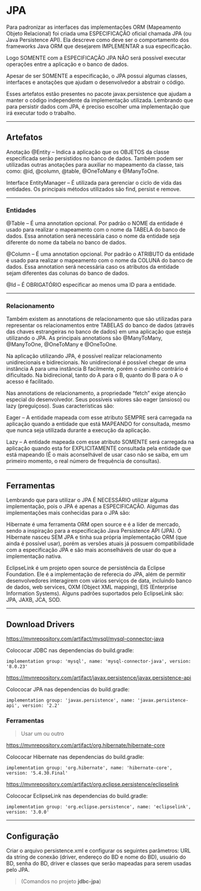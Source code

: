 # JPA

Para padronizar as interfaces das implementações ORM (Mapeamento Objeto Relacional) foi criada uma ESPECIFICAÇÃO oficial chamada JPA (ou Java Persistence API). Ela descreve como deve ser o comportamento dos frameworks Java ORM que desejarem IMPLEMENTAR a sua especificação.

Logo SOMENTE com a ESPECIFICAÇÃO JPA NÃO será possível executar operações entre a aplicação e o banco de dados.

Apesar de ser SOMENTE a especificação, o JPA possui algumas classes, interfaces e anotações que ajudam o desenvolvedor a abstrair o código.

Esses artefatos estão presentes no pacote javax.persistence que ajudam a manter o código independente da implementação utilizada. Lembrando que para persistir dados com JPA, é preciso escolher uma implementação que irá executar todo o trabalho.

---
## Artefatos

Anotação @Entity – Indica a aplicação que os OBJETOS da classe especificada serão persistidos no banco de dados. Também podem ser utilizadas outras anotações para auxiliar no mapeamento da classe, tais como: @id, @column, @table, @OneToMany e @ManyToOne.

Interface EntityManager – É utilizada para gerenciar o ciclo de vida das entidades. Os principais métodos utilizados são find, persist e remove.

---
### Entidades

@Table – É uma annotation opcional. Por padrão o NOME da entidade é usado para realizar o mapeamento com o nome da TABELA do banco de dados. Essa annotation será necessária caso o nome da entidade seja diferente do nome da tabela no banco de dados.

@Column – É uma annotation opcional. Por padrão o ATRIBUTO da entidade é usado para realizar o mapeamento com o nome da COLUNA do banco de dados. Essa annotation será necessária caso os atributos da entidade sejam diferentes das colunas do banco de dados.

@Id – É OBRIGATÓRIO especificar ao menos uma ID para a entidade.

---
### Relacionamento

Também existem as annotations de relacionamento que são utilizadas para representar os relacionamentos entre TABELAS do banco de dados (através das chaves estrangeiras no banco de dados) em uma aplicação que esteja utilizando o JPA. As principais annotations são @ManyToMany, @ManyToOne, @OneToMany e @OneToOne.

Na aplicação utilizando JPA, é possível realizar relacionamento unidirecionais e bidirecionais. No unidirecional é possível chegar de uma instância A para uma instância B facilmente, porém o caminho contrário é dificultado. Na bidirecional, tanto do A para o B, quanto do B para o A o acesso é facilitado.

Nas annotations de relacionamento, a propriedade “fetch” exige atenção especial do desenvolvedor. Seus possíveis valores são eager (ansioso) ou lazy (preguiçoso). Suas características são:

Eager – A entidade mapeada com esse atributo SEMPRE será carregada na aplicação quando a entidade que está MAPEANDO for consultada, mesmo que nunca seja utilizada durante a execução da aplicação.

Lazy – A entidade mapeada com esse atributo SOMENTE será carregada na aplicação quando esta for EXPLICITAMENTE consultada pela entidade que está mapeando (É o mais aconselhável de usar caso não se saiba, em um primeiro momento, o real número de frequência de consultas).

---
## Ferramentas

Lembrando que para utilizar o JPA É NECESSÁRIO utilizar alguma implementação, pois o JPA é apenas a ESPECIFICAÇÃO. Algumas das implementações mais conhecidas para o JPA são:

Hibernate é uma ferramenta ORM open source e é a líder de mercado, sendo a inspiração para a especificação Java Persistence API (JPA). O Hibernate nasceu SEM JPA e tinha sua própria implementação ORM (que ainda é possível usar), porém as versões atuais já possuem compatibilidade com a especificação JPA e são mais aconselháveis de usar do que a implementação nativa.

EclipseLink é um projeto open source de persistência da Eclipse Foundation. Ele é a implementação de referecia do JPA, além de permitir desenvolvedores interagirem com vários serviços de data, incluindo banco de dados, web services, OXM (Object XML mapping), EIS (Enterprise Information Systems). Alguns padrões suportados pelo EclipseLink são: JPA, JAXB, JCA, SOD.

---
## Download Drivers


https://mvnrepository.com/artifact/mysql/mysql-connector-java

Colococar JDBC nas dependencias do build.gradle:

```
implementation group: 'mysql', name: 'mysql-connector-java', version: '8.0.23'
```

https://mvnrepository.com/artifact/javax.persistence/javax.persistence-api

Colococar JPA nas dependencias do build.gradle:

```
implementation group: 'javax.persistence', name: 'javax.persistence-api', version: '2.2'
```

### Ferramentas

> Usar um ou outro

https://mvnrepository.com/artifact/org.hibernate/hibernate-core

Colococar Hibernate nas dependencias do build.gradle:

```
implementation group: 'org.hibernate', name: 'hibernate-core', version: '5.4.30.Final'
```

https://mvnrepository.com/artifact/org.eclipse.persistence/eclipselink

Colococar EclipseLink nas dependencias do build.gradle:

```
implementation group: 'org.eclipse.persistence', name: 'eclipselink', version: '3.0.0'
```

---
## Configuração

Criar o arquivo persistence.xml e configurar os seguintes parâmetros: URL da string de conexão (driver, endereço do BD e nome do BD), usuário do BD, senha do BD, driver e classes que serão mapeadas para serem usadas pelo JPA.

> (Comandos no projeto **jdbc-jpa**)